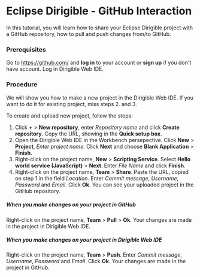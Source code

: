 
# Eclipse Dirigible - GitHub Interaction

In this tutorial, you will learn how to share your Eclipse Dirigible project 
with a GitHub repository, how to pull and push changes from/to GitHub.

### Prerequisites
Go to <https://github.com/> and **log in** to your account or **sign up** if you don't have account. Log in Dirigible Web IDE.

### Procedure
We will show you how to make a new project in the Dirigible Web IDE. If you want to do it for existing project, miss steps 2. and 3.

To create and upload new project, follow the steps:
1. Click **+** > **New repository**, enter *Repository name* and click **Create repository**. Copy the URL, showing in the **Quick setup box**.
2. Open the Dirigible Web IDE in the Workbench persepective. Click **New** > **Project**, *Enter project name*. Click **Next** and choose **Blank Application** > **Finish**.
3. Right-click on the project name, **New** > **Scripting Service**. Select **Hello world service (JavaScript)** > **Next**. Enter *File Name* and click **Finish**.
4. Right-click on the project name, **Team** > **Share**. Paste the URL, copied on step 1 in the field *Location*. Enter *Commit message*, *Username*, *Password* and *Email*. Click **Ok**. You can see your uploaded project in the GitHub repository.

##### When you make changes on your project in GitHub
Right-click on the project name, **Team** > **Pull** > **Ok**. Your changes are made in the project in Dirigible Web IDE.

##### When you make changes on your project in Dirigible Web IDE
Right-click on the project name, **Team** > **Push**. Enter *Commit message*, *Username*, *Password* and *Email*. Click **Ok**. Your changes are made in the project in GitHub.
